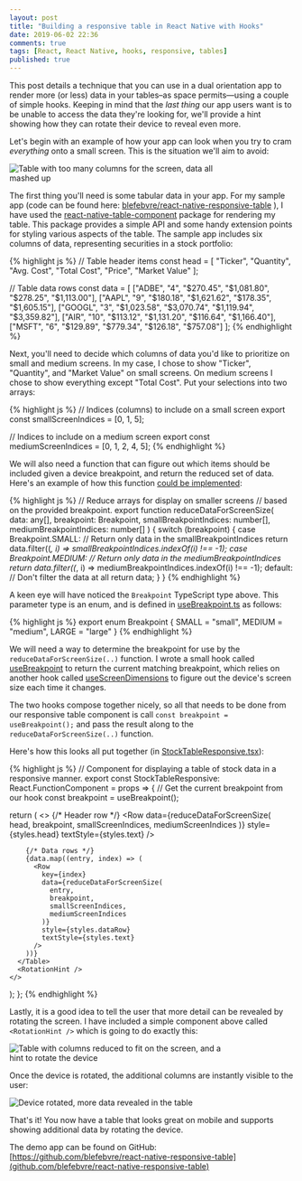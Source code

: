 ```yaml
---
layout: post
title: "Building a responsive table in React Native with Hooks"
date: 2019-06-02 22:36
comments: true
tags: [React, React Native, hooks, responsive, tables]
published: true
---
```

This post details a technique that you can use in a dual orientation app to render more (or less) data in your tables–as space permits—using a couple of simple hooks. Keeping in mind that the _last thing_ our app users want is to be unable to access the data they're looking for, we'll provide a hint showing how they can rotate their device to reveal even more. 

Let's begin with an example of how your app can look when you try to cram _everything_ onto a small screen. This is the situation we'll aim to avoid:

<img src="{{ site.baseurl }}/images/react-native/responsive-tables/too_much_data.png" alt="Table with too many columns for the screen, data all mashed up" style="max-width: 400px" />

The first thing you'll need is some tabular data in your app. For my sample app (code can be found here: [blefebvre/react-native-responsive-table](https://github.com/blefebvre/react-native-responsive-table) ), I have used the [react-native-table-component](https://www.npmjs.com/package/react-native-table-component) package for rendering my table. This package provides a simple API and some handy extension points for styling various aspects of the table. The sample app includes six columns of data, representing securities in a stock portfolio:

{% highlight js %}
// Table header items
const head = [
  "Ticker",
  "Quantity",
  "Avg. Cost",
  "Total Cost",
  "Price",
  "Market Value"
];

// Table data rows
const data = [
  ["ADBE", "4", "$270.45", "$1,081.80", "$278.25", "$1,113.00"],
  ["AAPL", "9", "$180.18", "$1,621.62", "$178.35", "$1,605.15"],
  ["GOOGL", "3", "$1,023.58", "$3,070.74", "$1,119.94", "$3,359.82"],
  ["AIR", "10", "$113.12", "$1,131.20", "$116.64", "$1,166.40"],
  ["MSFT", "6", "$129.89", "$779.34", "$126.18", "$757.08"]
];
{% endhighlight %}

Next, you'll need to decide which columns of data you'd like to prioritize on small and medium screens. In my case, I chose to show "Ticker", "Quantity", and "Market Value" on small screens. On medium screens I chose to show everything except "Total Cost". Put your selections into two arrays:

{% highlight js %}
// Indices (columns) to include on a small screen
export const smallScreenIndices = [0, 1, 5];

// Indices to include on a medium screen
export const mediumScreenIndices = [0, 1, 2, 4, 5];
{% endhighlight %}

We will also need a function that can figure out which items should be included given a device breakpoint, and return the reduced set of data. Here's an example of how this function [could be implemented](https://github.com/blefebvre/react-native-responsive-table/blob/master/src/responsive/reduceDataForScreenSize.ts#L4):

{% highlight js %}
// Reduce arrays for display on smaller screens 
// based on the provided breakpoint.
export function reduceDataForScreenSize(
  data: any[],
  breakpoint: Breakpoint,
  smallBreakpointIndices: number[],
  mediumBreakpointIndices: number[]
) {
  switch (breakpoint) {
    case Breakpoint.SMALL:
      // Return only data in the smallBreakpointIndices
      return data.filter((_, i) => smallBreakpointIndices.indexOf(i) !== -1);
    case Breakpoint.MEDIUM:
      // Return only data in the mediumBreakpointIndices
      return data.filter((_, i) => mediumBreakpointIndices.indexOf(i) !== -1);
    default:
      // Don't filter the data at all
      return data;
  }
}
{% endhighlight %}

A keen eye will have noticed the `Breakpoint` TypeScript type above. This parameter type is an enum, and is defined in [useBreakpoint.ts](https://github.com/blefebvre/react-native-responsive-table/blob/master/src/hooks/useBreakpoint.ts#L3) as follows:

{% highlight js %}
export enum Breakpoint {
  SMALL = "small",
  MEDIUM = "medium",
  LARGE = "large"
}
{% endhighlight %}

We will need a way to determine the breakpoint for use by the `reduceDataForScreenSize(..)` function. I wrote a small hook called [useBreakpoint](https://github.com/blefebvre/react-native-responsive-table/blob/master/src/hooks/useBreakpoint.ts#L10) to return the current matching breakpoint, which relies on another hook called [useScreenDimensions](https://github.com/blefebvre/react-native-responsive-table/blob/master/src/hooks/useScreenDimensions.ts#L10) to figure out the device's screen size each time it changes.

The two hooks compose together nicely, so all that needs to be done from our responsive table component is call `const breakpoint = useBreakpoint();` and pass the result along to the `reduceDataForScreenSize(..)` function.

Here's how this looks all put together (in [StockTableResponsive.tsx](https://github.com/blefebvre/react-native-responsive-table/blob/master/src/components/StockTableResponsive.tsx#L38)):

{% highlight js %}
// Component for displaying a table of stock data in a responsive manner.
export const StockTableResponsive: React.FunctionComponent<Props> = props => {
  // Get the current breakpoint from our hook
  const breakpoint = useBreakpoint();

  return (
    <>
      <Table borderStyle={styles.border} style={styles.table}>
        {/* Header row */}
        <Row
          data={reduceDataForScreenSize(
            head,
            breakpoint,
            smallScreenIndices,
            mediumScreenIndices
          )}
          style={styles.head}
          textStyle={styles.text}
        />

        {/* Data rows */}
        {data.map((entry, index) => (
          <Row
            key={index}
            data={reduceDataForScreenSize(
              entry,
              breakpoint,
              smallScreenIndices,
              mediumScreenIndices
            )}
            style={styles.dataRow}
            textStyle={styles.text}
          />
        ))}
      </Table>
      <RotationHint />
    </>
  );
};
{% endhighlight %}

Lastly, it is a good idea to tell the user that more detail can be revealed by rotating the screen. I have included a simple component above called `<RotationHint />` which is going to do exactly this:

<img src="{{ site.baseurl }}/images/react-native/responsive-tables/responsive_with_hint.png" alt="Table with columns reduced to fit on the screen, and a hint to rotate the device" style="max-width: 400px" />

Once the device is rotated, the additional columns are instantly visible to the user:

<img src="{{ site.baseurl }}/images/react-native/responsive-tables/responsive_rotated.png" alt="Device rotated, more data revealed in the table" style="max-width: 600px"/>

That's it! You now have a table that looks great on mobile and supports showing additional data by rotating the device.

The demo app can be found on GitHub: [https://github.com/blefebvre/react-native-responsive-table](github.com/blefebvre/react-native-responsive-table)
